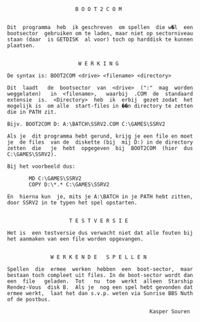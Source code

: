                                 B O O T 2 C O M 
                                                 
          
          Dit  programma  heb  ik geschreven  om spellen  die w�l  een 
          bootsector  gebruiken om te laden, maar niet op sectorniveau 
          staan (daar  is GETDISK  al voor) toch op harddisk te kunnen 
          plaatsen.
          
          
                                 W E R K I N G 
          
          De syntax is: BOOT2COM <drive> <filename> <directory>
          
          Dit  laadt   de  bootsector  van  <drive>  (":"  mag  worden 
          weggelaten)   in  <filename>,   waarbij  .COM  de  standaard 
          extensie  is.  <Directory>  heb  ik  erbij  gezet zodat  het 
          mogelijk is  om alle  start-files in ��n directory te zetten 
          die in PATH zit.
          
          Bijv. BOOT2COM D: A:\BATCH\SSRV2.COM C:\GAMES\SSRV2
          
          Als je  dit programma hebt gerund, krijg je een file en moet 
          je  de files  van de  diskette (bij  mij D:) in de directory 
          zetten  die   je  hebt  opgegeven  bij  BOOT2COM  (hier  dus 
          C:\GAMES\SSRV2).
          
          Bij het voorbeeld dus:
          
                 MD C:\GAMES\SSRV2
                 COPY D:\*.* C:\GAMES\SSRV2
          
          En  hierna kun  je, mits je A:\BATCH in je PATH hebt zitten, 
          door SSRV2 in te typen het spel opstarten.
          
          
                              T E S T V E R S I E 
          
          Het is  een testversie dus verwacht niet dat alle fouten bij 
          het aanmaken van een file worden opgevangen.
          
          
                        W E R K E N D E   S P E L L E N 
          
          Spellen  die  ermee  werken  hebben  een  boot-sector,  maar 
          bestaan toch compleet uit files. In de boot-sector wordt dan 
          een  file   geladen.  Tot   nu  toe  werkt  alleen  Starship 
          Rendez-Vous  disk B.  Als je  nog een spel hebt gevonden dat 
          ermee werkt,  laat het dan s.v.p. weten via Sunrise BBS Nuth 
          of de postbus.
          
                                                        Kasper Souren
